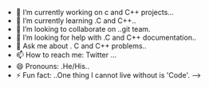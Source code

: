 

- 🔭 I’m currently working on c and C++ projects...
- 🌱 I’m currently learning .C and C++..
- 👯 I’m looking to collaborate on ..git team.
- 🤔 I’m looking for help with .C and C++ documentation..
- 💬 Ask me about . C and C++ problems..
- 📫 How to reach me: Twitter ...
- 😄 Pronouns: .He/His..
- ⚡ Fun fact: ..One thing I cannot live without is 'Code'.
-->
